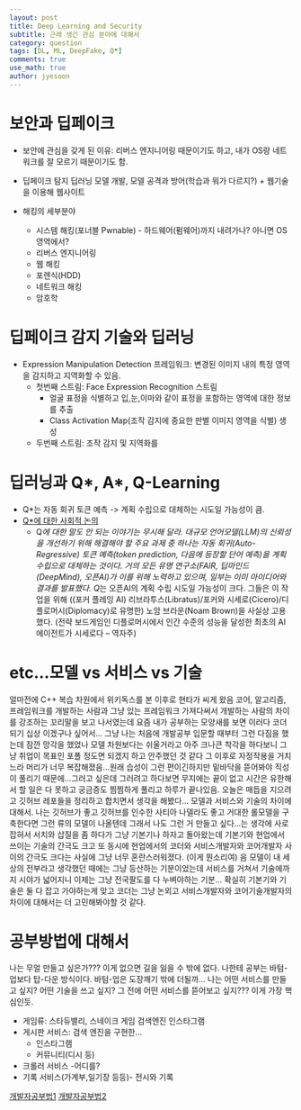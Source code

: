 ```yaml
---
layout: post
title: Deep Learning and Security
subtitle: 근래 생긴 관심 분야에 대해서
category: question
tags: [DL, ML, DeepFake, Q*]
comments: true
use_math: true
author: jyesoon
---
```

# 보안과 딥페이크
- 보안에 관심을 갖게 된 이유: 리버스 엔지니어링 때문이기도 하고, 내가 OS랑 네트워크를 잘 모르기 때문이기도 함.
- 딥페이크 탐지 딥러닝 모델 개발, 모델 공격과 방어(학습과 뭐가 다르지?) + 웹기술을 이용해 웹사이트

- 해킹의 세부분야
  - 시스템 해킹(포너블 Pwnable) - 하드웨어(펌웨어)까지 내려가나? 아니면 OS영역에서?
  - 리버스 엔지니어링
  - 웹 해킹
  - 포렌식(HDD)
  - 네트워크 해킹
  - 암호학

# 딥페이크 감지 기술와 딥러닝
- Expression Manipulation Detection 프레임워크: 변경된 이미지 내의 특정 영역을 감지하고 지역화할 수 있음.
  - 첫번째 스트림: Face Expression Recognition 스트림
    - 얼굴 표정을 식별하고 입,눈,이마와 같이 표정을 포함하는 영역에 대한 정보를 추출
    - Class Activation Map(조작 감지에 중요한 판별 이미지 영역을 식별) 생성
  - 두번째 스트림: 조작 감지 및 지역화를 


# 딥러닝과 Q*, A*, Q-Learning
- Q*는 자동 회귀 토큰 예측 -> 계획 수립으로 대체하는 시도일 가능성이 큼.
- [Q*에 대한 사회적 논의](https://www.technologyreview.kr/unpacking-the-hype-around-openais-rumored-new-q-model/)
  - Q*에 대한 말도 안 되는 이야기는 무시해 달라.
대규모 언어모델(LLM)의 신뢰성을 개선하기 위해 해결해야 할 주요 과제 중 하나는 자동 회귀(Auto-Regressive) 토큰 예측(token prediction, 다음에 등장할 단어 예측)을 계획 수립으로 대체하는 것이다.
거의 모든 유명 연구소(FAIR, 딥마인드(DeepMind), 오픈AI)가 이를 위해 노력하고 있으며, 일부는 이미 아이디어와 결과를 발표했다.
Q*는 오픈AI의 계획 수립 시도일 가능성이 크다. 그들은 이 작업을 위해 ((포커 플레잉 AI) 리브라투스(Libratus)/포커와 시세로(Cicero)/디플로머시(Diplomacy)로 유명한) 노암 브라운(Noam Brown)을 사실상 고용했다. (전략 보드게임인 디플로머시에서 인간 수준의 성능을 달성한 최초의 AI 에이전트가 시세로다 – 역자주)

# etc...모델 vs 서비스 vs 기술
얼마전에 C++ 복습 차원에서 위키독스를 본 이후로 현타가 씨게 왔음
코어, 알고리즘, 프레임워크를 개발하는 사람과 그냥 있는 프레임워크 가져다써서 개발하는 사람의 차이를 강조하는 꼬리말을 보고 나서였는데
요즘 내가 공부하는 모양새를 보면 이러다 코더 되기 십상 이겠구나 싶어서...
그냥 나는 처음에 개발공부 입문할 때부터 그런 다짐을 했는데 잠깐 망각을 했었나 
모델 차원보다는 쉬울거라고 아주 크나큰 착각을 하다보니 그냥 취업이 목표인 포폴 정도면 되겠지 하고 안주했던 것 같다
그 이후로 자정작용을 거치느라 머리가 너무 복잡해졌음...원래 습성이 그런 편이긴하지만 밑바닥을 뜯어봐야 직성이 풀리기 때문에...그러고 싶은데 
그러려고 하다보면 무지에는 끝이 없고 시간은 유한해서 할 일은 다 못하고 궁금증도 찜찜하게 풀리고 하루가 끝나있음.
오늘은 매듭을 지으려고 깃허브 레포들을 정리하고 합치면서 생각을 해봤다... 모델과 서비스와 기술의 차이에 대해서.
나는 깃허브가 좋고 깃허브를 인수한 사티아 나델라도 좋고 거대한 롤모델을 구축한다면 그런 류의 모델이 나올텐데
그래서 나도 그런 거 만들고 싶다...는 생각에 사로잡혀서 서치와 삽질을 좀 하다가 그냥 기본기나 하자고 돌아왔는데
기본기와 현업에서 쓰이는 기술의 간극도 크고 또 동시에 현업에서의 코더와 서비스개발자와 코어개발자 사이의 간극도 크다는 사실에
그냥 너무 혼란스러워졌다. (이게 뭔소리여)
음 모델이 내 세상의 전부라고 생각했던 때에는 그냥 등산하는 기분이었는데
서비스를 거쳐서 기술에까지 시야가 넓어지니 이제는 그냥 전국팔도를 다 누벼야하는 기분...
확실히 기본기와 기술은 둘 다 잡고 가야하는게 맞고
코더는 그냥 논외고 서비스개발자와 코어기술개발자의 차이에 대해서는 더 고민해봐야할 것 같다.

# 공부방법에 대해서
나는 무얼 만들고 싶은가???
이게 없으면 길을 잃을 수 밖에 없다.
나한테 공부는 바텀-업보다 탑-다운 방식이다.
바텀-업은 도장깨기 밖에 더될까...
나는 어떤 서비스를 만들고 싶지? 어떤 기술을 쓰고 싶지? 
그 전에 어떤 서비스를 뜯어보고 싶지??? 이게 가장 핵심인듯.
- 게임류: 스타듀밸리, 스네이크 게임
검색엔진
인스타그램
- 게시판 서비스: 검색 엔진을 구현한...
  - 인스타그램
  - 커뮤니티(디시 등)
- 크롤러 서비스 -어디를?
- 기록 서비스(가계부,일기장 등등)- 전시와 기록

[개발자공부법1](https://velog.io/@hope0206/%EA%B0%9C%EB%B0%9C%EC%9E%90-%EA%B3%B5%EB%B6%80-%EC%96%B4%EB%96%BB%EA%B2%8C-%ED%95%B4%EC%95%BC%ED%95%98%EB%82%98%EC%9A%94)
[개발자공부법2](https://velog.io/@city7310/%EB%82%B4%EA%B0%80-%EA%B3%B5%EB%B6%80%ED%95%98%EB%8A%94-%EB%B0%A9%EC%8B%9D)